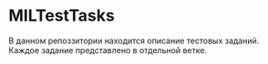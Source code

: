 # MILTestTasks
В данном репоззитории находится описание тестовых заданий.  
Каждое задание представлено в отдельной ветке.
